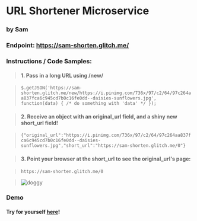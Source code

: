 # URL Shortener Microservice
### by Sam
### Endpoint: https://sam-shorten.glitch.me/ 
### Instructions / Code Samples:

> #### 1. Pass in a long URL using /new/

> `$.getJSON('https://sam-shorten.glitch.me/new/https://i.pinimg.com/736x/97/c2/64/97c264aa837fca6c945cd7b0c16fe0dd--daisies-sunflowers.jpg', function(data) {
  /* do something with 'data' */
});`
   

> #### 2. Receive an object with an original_url field, and a shiny new short_url field!

> `{"original_url":"https://i.pinimg.com/736x/97/c2/64/97c264aa837fca6c945cd7b0c16fe0dd--daisies-sunflowers.jpg","short_url":"https://sam-shorten.glitch.me/0"}`

> #### 3. Point your browser at the short_url to see the original_url's page:

> `https://sam-shorten.glitch.me/0`

> ![doggy](https://sam-shorten.glitch.me/0)

### Demo

#### Try for yourself [here](https://codepen.io/sefields/pen/qXeBER)!
